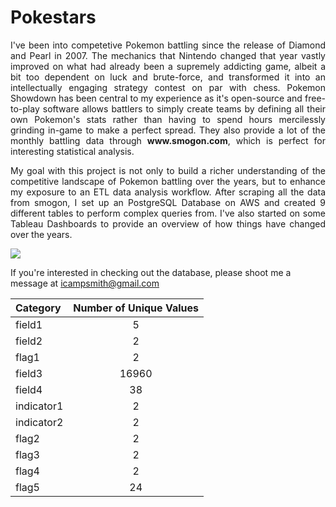 # Pokestars

<p align="justify">
I've been into competetive Pokemon battling since the release of Diamond and Pearl in 2007. The mechanics that Nintendo changed that year vastly improved on what had already been a supremely addicting game, albeit a bit too dependent on luck and brute-force, and transformed it into an intellectually engaging strategy contest on par with chess. Pokemon Showdown has been central to my experience as it's open-source and free-to-play software allows battlers to simply create teams by defining all their own Pokemon's stats rather than having to spend hours mercilessly grinding in-game to make a perfect spread. They also provide a lot of the monthly battling data through <b>www.smogon.com</b>, which is perfect for interesting statistical analysis.  
<p align="justify">
My goal with this project is not only to build a richer understanding of the competitive landscape of Pokemon battling over the years, but to enhance my exposure to an ETL data analysis workflow. After scraping all the data from smogon, I set up an PostgreSQL Database on AWS and created 9 different tables to perform complex queries from. I've also started on some Tableau Dashboards to provide an overview of how things have changed over the years. 

<div class='tableauPlaceholder' id='viz1596748209067' style='position: relative'><noscript><a href='#'><img alt=' ' src='https:&#47;&#47;public.tableau.com&#47;static&#47;images&#47;Po&#47;PokemonShowdown&#47;Dashboard1&#47;1_rss.png' style='border: none' /></a></noscript><object class='tableauViz'  style='display:none;'><param name='host_url' value='https%3A%2F%2Fpublic.tableau.com%2F' /> <param name='embed_code_version' value='3' /> <param name='site_root' value='' /><param name='name' value='PokemonShowdown&#47;Dashboard1' /><param name='tabs' value='no' /><param name='toolbar' value='yes' /><param name='static_image' value='https:&#47;&#47;public.tableau.com&#47;static&#47;images&#47;Po&#47;PokemonShowdown&#47;Dashboard1&#47;1.png' /> <param name='animate_transition' value='yes' /><param name='display_static_image' value='yes' /><param name='display_spinner' value='yes' /><param name='display_overlay' value='yes' /><param name='display_count' value='yes' /><param name='language' value='en' /></object></div>                <script type='text/javascript'>                    var divElement = document.getElementById('viz1596748209067');                    var vizElement = divElement.getElementsByTagName('object')[0];                    if ( divElement.offsetWidth > 800 ) { vizElement.style.width='1269px';vizElement.style.height='719px';} else if ( divElement.offsetWidth > 500 ) { vizElement.style.width='1269px';vizElement.style.height='719px';} else { vizElement.style.width='100%';vizElement.style.height='727px';}                     var scriptElement = document.createElement('script');                    scriptElement.src = 'https://public.tableau.com/javascripts/api/viz_v1.js';                    vizElement.parentNode.insertBefore(scriptElement, vizElement);                </script>

If you're interested in checking out the database, please shoot me a message at icampsmith@gmail.com 


| Category       | Number of Unique Values     |
| :------------- | :----------: |
| field1     | 5 |
| field2     | 2 |
| flag1      | 2 |
| field3     | 16960 |
| field4     | 38 |
| indicator1 | 2 |
| indicator2 | 2 |
| flag2      | 2 |
| flag3      | 2 |
| flag4      | 2 |
| flag5      | 24 |
